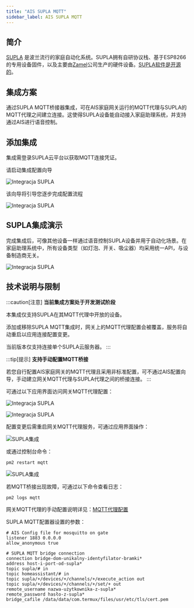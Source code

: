 ```yaml
---
title: "AIS SUPLA MQTT"
sidebar_label: AIS SUPLA MQTT
---
```


## 简介

[SUPLA](https://www.supla.org/pl/) 是波兰流行的家庭自动化系统。SUPLA拥有自研协议栈、基于ESP8266的专用设备固件，以及主要由[Zamel](https://zamel.com/pl-PL/)公司生产的硬件设备。[SUPLA软件是开源的](https://github.com/SUPLA)。

## 集成方案

通过SUPLA MQTT桥接器集成，可在AIS家庭网关运行的MQTT代理与SUPLA的MQTT代理之间建立连接。这使得SUPLA设备能自动接入家庭助理系统，并支持通过AIS进行语音控制。

## 添加集成

集成需登录SUPLA云平台以获取MQTT连接凭证。

请启动集成配置向导

![Integracja SUPLA](/img/en/frontend/integration_supla_1.png)

该向导将引导您逐步完成配置流程

![Integracja SUPLA](/img/en/frontend/integration_supla_2.png)

## SUPLA集成演示

完成集成后，可像其他设备一样通过语音控制SUPLA设备并用于自动化场景。在家庭助理系统中，所有设备类型（如灯泡、开关、吸尘器）均采用统一API，与设备制造商无关。

![Integracja SUPLA](/img/en/frontend/integration_supla_4.png)

## 技术说明与限制

:::caution[注意]
**当前集成方案处于开发测试阶段**

本集成仅支持SUPLA在其MQTT代理中开放的设备。

添加或移除SUPLA MQTT集成时，网关上的MQTT代理配置会被覆盖，服务将自动重启以应用连接配置变更。

当前版本仅支持连接单个SUPLA云服务器。
:::

:::tip[提示]
**支持手动配置MQTT桥接**

若您自行配置AIS家庭网关的MQTT代理且采用非标准配置，可不通过AIS配置向导，手动建立网关MQTT代理与SUPLA代理之间的桥接连接。
:::

可通过以下应用界面访问网关MQTT代理配置：

![Integracja SUPLA](/img/en/frontend/integration_supla_5.png)

![Integracja SUPLA](/img/en/frontend/integration_supla_6.png)

配置变更后需重启网关MQTT代理服务，可通过应用界面操作：

![SUPLA集成](/img/en/frontend/integration_supla_7.png)

或通过控制台命令：

```
pm2 restart mqtt
```

![SUPLA集成](/img/en/frontend/integration_supla_8.png)

若MQTT桥接出现故障，可通过以下命令查看日志：

```
pm2 logs mqtt
```

网关MQTT代理的手动配置说明详见：[MQTT代理配置](/docs/ais_app_integration_mqtt#konfiguracja-brokera-mqtt)

SUPLA MQTT配置器设置的参数：

``` text
# AIS Config file for mosquitto on gate
listener 1883 0.0.0.0
allow_anonymous true

# SUPLA MQTT bridge connection
connection bridge-dom-unikalny-identyfilator-bramki*
address host-i-port-od-supla*
topic supla/# in
topic homeassistant/# in
topic supla/+/devices/+/channels/+/execute_action out
topic supla/+/devices/+/channels/+/set/+ out
remote_username nazwa-użytkownika-z-supla*
remote_password hasło-z-supla*
bridge_cafile /data/data/com.termux/files/usr/etc/tls/cert.pem

```